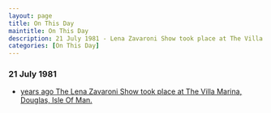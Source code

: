 ```yaml
---
layout: page
title: On This Day
maintitle: On This Day
description: 21 July 1981 - Lena Zavaroni Show took place at The Villa Marina, Douglas, Isle Of Man.
categories: [On This Day]
---
```


### 21 July 1981
* [<span id="age"></span> years ago The Lena Zavaroni Show took place at The Villa Marina, Douglas, Isle Of Man.](/theatre/the%20lena%20zavaroni%20show/1981/07/21/the-lena-zavaroni-show.html)

<!-- Script for calculating number of years ago -->
<script>
var dob = '19810721';
var year = Number(dob.substr(0, 4));
var month = Number(dob.substr(4, 2)) - 1;
var day = Number(dob.substr(6, 2));
var today = new Date();
var age = today.getFullYear() - year;
if (today.getMonth() < month || (today.getMonth() == month && today.getDate() < day)) {
age--;
}
document.getElementById("age").innerHTML=age;
</script>

